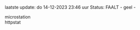 laatste update: 
do 14-12-2023 23:46   uur 
Status: FAALT - geel - 
<div class="service Y">microstation</div><div class="service G">httpstat</div>